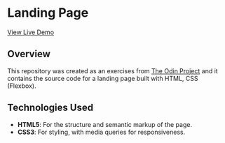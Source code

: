# Landing Page

[View Live Demo](https://cgradu.github.io/landing-page/)

## Overview

This repository was created as an exercises from [The Odin Project](https://github.com/TheOdinProject) and it contains the source code for a landing page built with HTML, CSS (Flexbox).

## Technologies Used

- **HTML5**: For the structure and semantic markup of the page.
- **CSS3**: For styling, with media queries for responsiveness.
